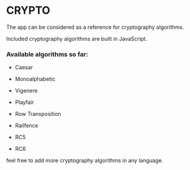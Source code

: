 # CRYPTO

The app can be considered as a reference for cryptography algorithms.

Included cryptography algorithms are built in JavaScript.

### Available algorithms so far:

* Caesar

* Monoalphabetic

* Vigenere

* Playfair

* Row Transposition

* Railfence

* RC5

* RC6

feel free to add more cryptography algorithms in any language.
